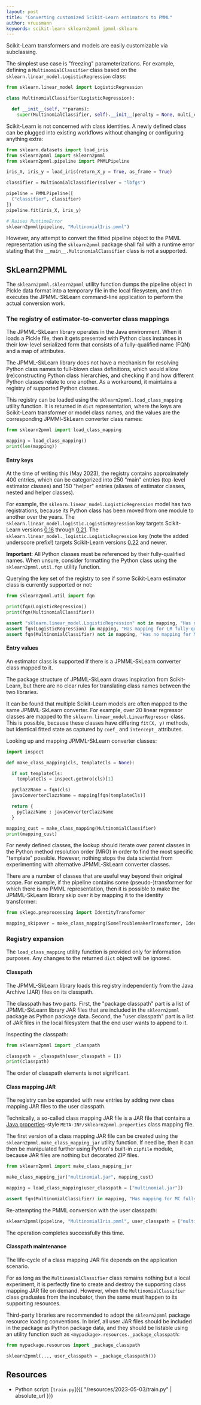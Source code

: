 ```yaml
---
layout: post
title: "Converting customized Scikit-Learn estimators to PMML"
author: vruusmann
keywords: scikit-learn sklearn2pmml jpmml-sklearn
---
```


Scikit-Learn transformers and models are easily customizable via subclassing.

The simplest use case is "freezing" parameterizations.
For example, defining a `MultinomialClassifier` class based on the `sklearn.linear_model.LogisticRegression` class:

``` python
from sklearn.linear_model import LogisticRegression

class MultinomialClassifier(LogisticRegression):

  def __init__(self, **params):
    super(MultinomialClassifier, self).__init__(penalty = None, multi_class = "multinomial", **params)
```

Scikit-Learn is not concerned with class identities.
A newly defined class can be plugged into existing workflows without changing or configuring anything extra:

``` python
from sklearn.datasets import load_iris
from sklearn2pmml import sklearn2pmml
from sklearn2pmml.pipeline import PMMLPipeline

iris_X, iris_y = load_iris(return_X_y = True, as_frame = True)

classifier = MultinomialClassifier(solver = "lbfgs")

pipeline = PMMLPipeline([
  ("classifier", classifier)
])
pipeline.fit(iris_X, iris_y)

# Raises RuntimeError
sklearn2pmml(pipeline, "MultinomialIris.pmml")
```

However, any attempt to convert the fitted pipeline object to the PMML representation using the `sklearn2pmml` package shall fail with a runtime error stating that the `__main__.MultinomialClassifier` class is not a supported. 

## SkLearn2PMML ##

The `sklearn2pmml.sklearn2pmml` utility function dumps the pipeline object in Pickle data format into a temporary file in the local filesystem, and then executes the JPMML-SkLearn command-line application to perform the actual conversion work.

### The registry of estimator-to-converter class mappings

The JPMML-SkLearn library operates in the Java environment.
When it loads a Pickle file, then it gets presented with Python class instances in their low-level serialized form that consists of a fully-qualified name (FQN) and a map of attributes.

The JPMML-SkLearn library does not have a mechanism for resolving Python class names to full-blown class definitions, which would allow (re)constructing Python class hierarchies, and checking if and how different Python classes relate to one another.
As a workaround, it maintains a registry of supported Python classes.

This registry can be loaded using the `sklearn2pmml.load_class_mapping` utility function.
It is returned in `dict` representation, where the keys are Scikit-Learn transformer or model class names, and the values are the corresponding JPMMl-SkLearn converter class names:

``` python
from sklearn2pmml import load_class_mapping

mapping = load_class_mapping()
print(len(mapping))
```

#### Entry keys

At the time of writing this (May 2023), the registry contains approximately 400 entries, which can be categorized into 250 "main" entries (top-level estimator classes) and 150 "helper" entries (aliases of estimator classes, nested and helper classes).

For example, the `sklearn.linear_model.LogisticRegression` model has two registrations, because its Python class has been moved from one module to another over the years.
The `sklearn.linear_model.logistic.LogisticRegression` key targets Scikit-Learn versions [0.16](https://github.com/scikit-learn/scikit-learn/blob/0.16.0/sklearn/linear_model/logistic.py) through [0.21](https://github.com/scikit-learn/scikit-learn/blob/0.21.0/sklearn/linear_model/logistic.py).
The `sklearn.linear_model._logistic.LogisticRegression` key (note the added underscore prefix!) targets Scikit-Learn versions [0.22](https://github.com/scikit-learn/scikit-learn/blob/0.22/sklearn/linear_model/_logistic.py) and newer.

**Important**: All Python classes must be referenced by their fully-qualified names.
When unsure, consider formatting the Python class using the `sklearn2pmml.util.fqn` utility function.

Querying the key set of the registry to see if some Scikit-Learn estimator class is currently supported or not:

``` python
from sklearn2pmml.util import fqn

print(fqn(LogisticRegression))
print(fqn(MultinomialClassifier))

assert "sklearn.linear_model.LogisticRegression" not in mapping, "Has no mapping for LR public name"
assert fqn(LogisticRegression) in mapping, "Has mapping for LR fully-qualified name"
assert fqn(MultinomialClassifier) not in mapping, "Has no mapping for MC fully-qualified name"
```

#### Entry values

An estimator class is supported if there is a JPMML-SkLearn converter class mapped to it.

The package structure of JPMML-SkLearn draws inspiration from Scikit-Learn, but there are no clear rules for translating class names between the two libraries.

It can be found that multiple Scikit-Learn models are often mapped to the same JPMML-SkLearn converter.
For example, over 20 linear regressor classes are mapped to the `sklearn.linear_model.LinearRegressor` class.
This is possible, because these classes have differing `fit(X, y)` methods, but identical fitted state as captured by `coef_` and `intercept_` attributes.

Looking up and mapping JPMML-SkLearn converter classes:

``` python
import inspect

def make_class_mapping(cls, templateCls = None):

  if not templateCls:
    templateCls = inspect.getmro(cls)[1]

  pyClazzName = fqn(cls)
  javaConverterClazzName = mapping[fqn(templateCls)]

  return {
    pyClazzName : javaConverterClazzName
  }

mapping_cust = make_class_mapping(MultinomialClassifier)
print(mapping_cust)
```

For newly defined classes, the lookup should iterate over parent classes in the Python method resolution order (MRO) in order to find the most specific "template" possible.
However, nothing stops the data scientist from experimenting with alternative JPMML-SkLearn converter classes.

There are a number of classes that are useful way beyond their original scope.
For example, if the pipeline contains some (pseudo-)transformer for which there is no PMML representation, then it is possible to make the JPMML-SkLearn library skip over it by mapping it to the identity transformer:

``` python
from sklego.preprocessing import IdentityTransformer

mapping_skipover = make_class_mapping(SomeTroublemakerTransformer, IdentityTransformer)
```

### Registry expansion

The `load_class_mapping` utility function is provided only for information purposes.
Any changes to the returned `dict` object will be ignored.

#### Classpath

The JPMML-SkLearn library loads this registry independently from the Java Archive (JAR) files on its classpath.

The classpath has two parts.
First, the "package classpath" part is a list of JPMML-SkLearn library JAR files that are included in the `sklearn2pmml` package as Python package data.
Second, the "user classpath" part is a list of JAR files in the local filesystem that the end user wants to append to it.

Inspecting the classpath:

``` python
from sklearn2pmml import _classpath

classpath = _classpath(user_classpath = [])
print(classpath)
```

The order of classpath elements is not significant.

#### Class mapping JAR

The registry can be expanded with new entries by adding new class mapping JAR files to the user classpath.

Technically, a so-called class mapping JAR file is a JAR file that contains a [Java properties](https://docs.oracle.com/javase/8/docs/api/java/util/Properties.html)-style `META-INF/sklearn2pmml.properties` class mapping file.

The first version of a class mapping JAR file can be created using the `sklearn2pmml.make_class_mapping_jar` utility function.
If need be, then it can then be manipulated further using Python's built-in `zipfile` module, because JAR files are nothing but decorated ZIP files.

``` python
from sklearn2pmml import make_class_mapping_jar

make_class_mapping_jar("multinomial.jar", mapping_cust)

mapping = load_class_mapping(user_classpath = ["multinomial.jar"])

assert fqn(MultinomialClassifier) in mapping, "Has mapping for MC fully-qualified name"
```

Re-attempting the PMML conversion with the user classpath:

``` python
sklearn2pmml(pipeline, "MultinomialIris.pmml", user_classpath = ["multinomial.jar"])
```

The operation completes successfully this time.

#### Classpath maintenance

The life-cycle of a class mapping JAR file depends on the application scenario.

For as long as the `MultinomialClassifier` class remains nothing but a local experiment, it is perfectly fine to create and destroy the supporting class mapping JAR file on demand.
However, when the `MultinomialClassifier` class graduates from the incubator, then the same must happen to its supporting resources.

Third-party libraries are recommended to adopt the `sklearn2pmml` package resource loading conventions.
In brief, all user JAR files should be included in the package as Python package data, and they should be listable using an utility function such as `<mypackage>.resources._package_classpath`:

``` python
from mypackage.resources import _package_classpath

sklearn2pmml(..., user_classpath = _package_classpath())
```

## Resources ##

* Python script: [`train.py`]({{ "/resources/2023-05-03/train.py" | absolute_url }})